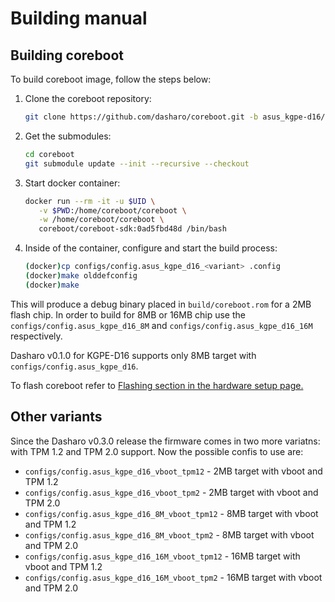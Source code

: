 # Building manual

## Building coreboot

To build coreboot image, follow the steps below:

1. Clone the coreboot repository:

    ```bash
    git clone https://github.com/dasharo/coreboot.git -b asus_kgpe-d16/release
    ```

2. Get the submodules:

    ```bash
    cd coreboot
    git submodule update --init --recursive --checkout
    ```

3. Start docker container:

    ```bash
    docker run --rm -it -u $UID \
       -v $PWD:/home/coreboot/coreboot \
       -w /home/coreboot/coreboot \
       coreboot/coreboot-sdk:0ad5fbd48d /bin/bash
    ```

4. Inside of the container, configure and start the build process:

    ```bash
    (docker)cp configs/config.asus_kgpe_d16_<variant> .config
    (docker)make olddefconfig
    (docker)make
    ```

This will produce a debug binary placed in `build/coreboot.rom` for a 2MB flash
chip. In order to build for 8MB or 16MB chip use the `configs/config.asus_kgpe_d16_8M`
and `configs/config.asus_kgpe_d16_16M` respectively.

Dasharo v0.1.0 for KGPE-D16 supports only 8MB target with `configs/config.asus_kgpe_d16`.

To flash coreboot refer to [Flashing section in the hardware setup page.](setup.md#flashing)

## Other variants

Since the Dasharo v0.3.0 release the firmware comes in two more variatns: with
TPM 1.2 and TPM 2.0 support. Now the possible confis to use are:

- `configs/config.asus_kgpe_d16_vboot_tpm12` - 2MB target with vboot and TPM 1.2
- `configs/config.asus_kgpe_d16_vboot_tpm2` - 2MB target with vboot and TPM 2.0
- `configs/config.asus_kgpe_d16_8M_vboot_tpm12` - 8MB target with vboot and TPM 1.2
- `configs/config.asus_kgpe_d16_8M_vboot_tpm2` - 8MB target with vboot and TPM  2.0
- `configs/config.asus_kgpe_d16_16M_vboot_tpm12` - 16MB target with vboot and
  TPM 1.2
- `configs/config.asus_kgpe_d16_16M_vboot_tpm2` - 16MB target with vboot and
  TPM 2.0
